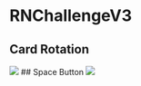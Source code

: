 # RNChallengeV3

## Card Rotation

<image src="./preview/card-rotation.gif"/>
## Space Button

<image src="./preview/space_button.gif"/>
